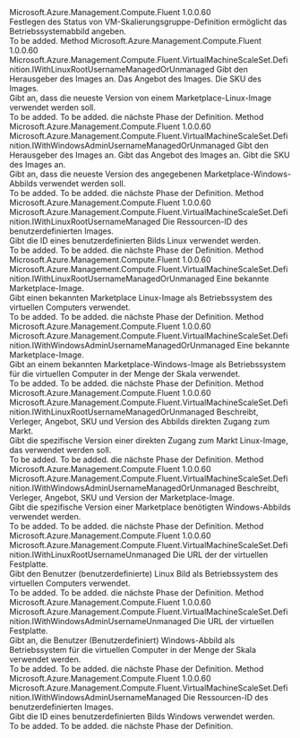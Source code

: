 <Type Name="IWithOS" FullName="Microsoft.Azure.Management.Compute.Fluent.VirtualMachineScaleSet.Definition.IWithOS">
  <TypeSignature Language="C#" Value="public interface IWithOS" />
  <TypeSignature Language="ILAsm" Value=".class public interface auto ansi abstract IWithOS" />
  <TypeSignature Language="DocId" Value="T:Microsoft.Azure.Management.Compute.Fluent.VirtualMachineScaleSet.Definition.IWithOS" />
  <TypeSignature Language="VB.NET" Value="Public Interface IWithOS" />
  <TypeSignature Language="F#" Value="type IWithOS = interface" />
  <AssemblyInfo>
    <AssemblyName>Microsoft.Azure.Management.Compute.Fluent</AssemblyName>
    <AssemblyVersion>1.0.0.60</AssemblyVersion>
  </AssemblyInfo>
  <Interfaces />
  <Docs>
    <summary>
            Festlegen des Status von VM-Skalierungsgruppe-Definition ermöglicht das Betriebssystemabbild angeben.
            </summary>
    <remarks>To be added.</remarks>
  </Docs>
  <Members>
    <Member MemberName="WithLatestLinuxImage">
      <MemberSignature Language="C#" Value="public Microsoft.Azure.Management.Compute.Fluent.VirtualMachineScaleSet.Definition.IWithLinuxRootUsernameManagedOrUnmanaged WithLatestLinuxImage (string publisher, string offer, string sku);" />
      <MemberSignature Language="ILAsm" Value=".method public hidebysig newslot virtual instance class Microsoft.Azure.Management.Compute.Fluent.VirtualMachineScaleSet.Definition.IWithLinuxRootUsernameManagedOrUnmanaged WithLatestLinuxImage(string publisher, string offer, string sku) cil managed" />
      <MemberSignature Language="DocId" Value="M:Microsoft.Azure.Management.Compute.Fluent.VirtualMachineScaleSet.Definition.IWithOS.WithLatestLinuxImage(System.String,System.String,System.String)" />
      <MemberSignature Language="VB.NET" Value="Public Function WithLatestLinuxImage (publisher As String, offer As String, sku As String) As IWithLinuxRootUsernameManagedOrUnmanaged" />
      <MemberSignature Language="F#" Value="abstract member WithLatestLinuxImage : string * string * string -&gt; Microsoft.Azure.Management.Compute.Fluent.VirtualMachineScaleSet.Definition.IWithLinuxRootUsernameManagedOrUnmanaged" Usage="iWithOS.WithLatestLinuxImage (publisher, offer, sku)" />
      <MemberType>Method</MemberType>
      <AssemblyInfo>
        <AssemblyName>Microsoft.Azure.Management.Compute.Fluent</AssemblyName>
        <AssemblyVersion>1.0.0.60</AssemblyVersion>
      </AssemblyInfo>
      <ReturnValue>
        <ReturnType>Microsoft.Azure.Management.Compute.Fluent.VirtualMachineScaleSet.Definition.IWithLinuxRootUsernameManagedOrUnmanaged</ReturnType>
      </ReturnValue>
      <Parameters>
        <Parameter Name="publisher" Type="System.String" />
        <Parameter Name="offer" Type="System.String" />
        <Parameter Name="sku" Type="System.String" />
      </Parameters>
      <Docs>
        <param name="publisher">Gibt den Herausgeber des Images an.</param>
        <param name="offer">Das Angebot des Images.</param>
        <param name="sku">Die SKU des Images.</param>
        <summary>
            Gibt an, dass die neueste Version von einem Marketplace-Linux-Image verwendet werden soll.
            </summary>
        <returns>To be added.</returns>
        <remarks>To be added.</remarks>
        <return>die nächste Phase der Definition.</return>
      </Docs>
    </Member>
    <Member MemberName="WithLatestWindowsImage">
      <MemberSignature Language="C#" Value="public Microsoft.Azure.Management.Compute.Fluent.VirtualMachineScaleSet.Definition.IWithWindowsAdminUsernameManagedOrUnmanaged WithLatestWindowsImage (string publisher, string offer, string sku);" />
      <MemberSignature Language="ILAsm" Value=".method public hidebysig newslot virtual instance class Microsoft.Azure.Management.Compute.Fluent.VirtualMachineScaleSet.Definition.IWithWindowsAdminUsernameManagedOrUnmanaged WithLatestWindowsImage(string publisher, string offer, string sku) cil managed" />
      <MemberSignature Language="DocId" Value="M:Microsoft.Azure.Management.Compute.Fluent.VirtualMachineScaleSet.Definition.IWithOS.WithLatestWindowsImage(System.String,System.String,System.String)" />
      <MemberSignature Language="VB.NET" Value="Public Function WithLatestWindowsImage (publisher As String, offer As String, sku As String) As IWithWindowsAdminUsernameManagedOrUnmanaged" />
      <MemberSignature Language="F#" Value="abstract member WithLatestWindowsImage : string * string * string -&gt; Microsoft.Azure.Management.Compute.Fluent.VirtualMachineScaleSet.Definition.IWithWindowsAdminUsernameManagedOrUnmanaged" Usage="iWithOS.WithLatestWindowsImage (publisher, offer, sku)" />
      <MemberType>Method</MemberType>
      <AssemblyInfo>
        <AssemblyName>Microsoft.Azure.Management.Compute.Fluent</AssemblyName>
        <AssemblyVersion>1.0.0.60</AssemblyVersion>
      </AssemblyInfo>
      <ReturnValue>
        <ReturnType>Microsoft.Azure.Management.Compute.Fluent.VirtualMachineScaleSet.Definition.IWithWindowsAdminUsernameManagedOrUnmanaged</ReturnType>
      </ReturnValue>
      <Parameters>
        <Parameter Name="publisher" Type="System.String" />
        <Parameter Name="offer" Type="System.String" />
        <Parameter Name="sku" Type="System.String" />
      </Parameters>
      <Docs>
        <param name="publisher">Gibt den Herausgeber des Images an.</param>
        <param name="offer">Gibt das Angebot des Images an.</param>
        <param name="sku">Gibt die SKU des Images an.</param>
        <summary>
            Gibt an, dass die neueste Version des angegebenen Marketplace-Windows-Abbilds verwendet werden soll.
            </summary>
        <returns>To be added.</returns>
        <remarks>To be added.</remarks>
        <return>die nächste Phase der Definition.</return>
      </Docs>
    </Member>
    <Member MemberName="WithLinuxCustomImage">
      <MemberSignature Language="C#" Value="public Microsoft.Azure.Management.Compute.Fluent.VirtualMachineScaleSet.Definition.IWithLinuxRootUsernameManaged WithLinuxCustomImage (string customImageId);" />
      <MemberSignature Language="ILAsm" Value=".method public hidebysig newslot virtual instance class Microsoft.Azure.Management.Compute.Fluent.VirtualMachineScaleSet.Definition.IWithLinuxRootUsernameManaged WithLinuxCustomImage(string customImageId) cil managed" />
      <MemberSignature Language="DocId" Value="M:Microsoft.Azure.Management.Compute.Fluent.VirtualMachineScaleSet.Definition.IWithOS.WithLinuxCustomImage(System.String)" />
      <MemberSignature Language="VB.NET" Value="Public Function WithLinuxCustomImage (customImageId As String) As IWithLinuxRootUsernameManaged" />
      <MemberSignature Language="F#" Value="abstract member WithLinuxCustomImage : string -&gt; Microsoft.Azure.Management.Compute.Fluent.VirtualMachineScaleSet.Definition.IWithLinuxRootUsernameManaged" Usage="iWithOS.WithLinuxCustomImage customImageId" />
      <MemberType>Method</MemberType>
      <AssemblyInfo>
        <AssemblyName>Microsoft.Azure.Management.Compute.Fluent</AssemblyName>
        <AssemblyVersion>1.0.0.60</AssemblyVersion>
      </AssemblyInfo>
      <ReturnValue>
        <ReturnType>Microsoft.Azure.Management.Compute.Fluent.VirtualMachineScaleSet.Definition.IWithLinuxRootUsernameManaged</ReturnType>
      </ReturnValue>
      <Parameters>
        <Parameter Name="customImageId" Type="System.String" />
      </Parameters>
      <Docs>
        <param name="customImageId">Die Ressourcen-ID des benutzerdefinierten Images.</param>
        <summary>
            Gibt die ID eines benutzerdefinierten Bilds Linux verwendet werden.
            </summary>
        <returns>To be added.</returns>
        <remarks>To be added.</remarks>
        <return>die nächste Phase der Definition.</return>
      </Docs>
    </Member>
    <Member MemberName="WithPopularLinuxImage">
      <MemberSignature Language="C#" Value="public Microsoft.Azure.Management.Compute.Fluent.VirtualMachineScaleSet.Definition.IWithLinuxRootUsernameManagedOrUnmanaged WithPopularLinuxImage (Microsoft.Azure.Management.Compute.Fluent.KnownLinuxVirtualMachineImage knownImage);" />
      <MemberSignature Language="ILAsm" Value=".method public hidebysig newslot virtual instance class Microsoft.Azure.Management.Compute.Fluent.VirtualMachineScaleSet.Definition.IWithLinuxRootUsernameManagedOrUnmanaged WithPopularLinuxImage(valuetype Microsoft.Azure.Management.Compute.Fluent.KnownLinuxVirtualMachineImage knownImage) cil managed" />
      <MemberSignature Language="DocId" Value="M:Microsoft.Azure.Management.Compute.Fluent.VirtualMachineScaleSet.Definition.IWithOS.WithPopularLinuxImage(Microsoft.Azure.Management.Compute.Fluent.KnownLinuxVirtualMachineImage)" />
      <MemberSignature Language="VB.NET" Value="Public Function WithPopularLinuxImage (knownImage As KnownLinuxVirtualMachineImage) As IWithLinuxRootUsernameManagedOrUnmanaged" />
      <MemberSignature Language="F#" Value="abstract member WithPopularLinuxImage : Microsoft.Azure.Management.Compute.Fluent.KnownLinuxVirtualMachineImage -&gt; Microsoft.Azure.Management.Compute.Fluent.VirtualMachineScaleSet.Definition.IWithLinuxRootUsernameManagedOrUnmanaged" Usage="iWithOS.WithPopularLinuxImage knownImage" />
      <MemberType>Method</MemberType>
      <AssemblyInfo>
        <AssemblyName>Microsoft.Azure.Management.Compute.Fluent</AssemblyName>
        <AssemblyVersion>1.0.0.60</AssemblyVersion>
      </AssemblyInfo>
      <ReturnValue>
        <ReturnType>Microsoft.Azure.Management.Compute.Fluent.VirtualMachineScaleSet.Definition.IWithLinuxRootUsernameManagedOrUnmanaged</ReturnType>
      </ReturnValue>
      <Parameters>
        <Parameter Name="knownImage" Type="Microsoft.Azure.Management.Compute.Fluent.KnownLinuxVirtualMachineImage" />
      </Parameters>
      <Docs>
        <param name="knownImage">Eine bekannte Marketplace-Image.</param>
        <summary>
            Gibt einen bekannten Marketplace Linux-Image als Betriebssystem des virtuellen Computers verwendet.
            </summary>
        <returns>To be added.</returns>
        <remarks>To be added.</remarks>
        <return>die nächste Phase der Definition.</return>
      </Docs>
    </Member>
    <Member MemberName="WithPopularWindowsImage">
      <MemberSignature Language="C#" Value="public Microsoft.Azure.Management.Compute.Fluent.VirtualMachineScaleSet.Definition.IWithWindowsAdminUsernameManagedOrUnmanaged WithPopularWindowsImage (Microsoft.Azure.Management.Compute.Fluent.KnownWindowsVirtualMachineImage knownImage);" />
      <MemberSignature Language="ILAsm" Value=".method public hidebysig newslot virtual instance class Microsoft.Azure.Management.Compute.Fluent.VirtualMachineScaleSet.Definition.IWithWindowsAdminUsernameManagedOrUnmanaged WithPopularWindowsImage(valuetype Microsoft.Azure.Management.Compute.Fluent.KnownWindowsVirtualMachineImage knownImage) cil managed" />
      <MemberSignature Language="DocId" Value="M:Microsoft.Azure.Management.Compute.Fluent.VirtualMachineScaleSet.Definition.IWithOS.WithPopularWindowsImage(Microsoft.Azure.Management.Compute.Fluent.KnownWindowsVirtualMachineImage)" />
      <MemberSignature Language="VB.NET" Value="Public Function WithPopularWindowsImage (knownImage As KnownWindowsVirtualMachineImage) As IWithWindowsAdminUsernameManagedOrUnmanaged" />
      <MemberSignature Language="F#" Value="abstract member WithPopularWindowsImage : Microsoft.Azure.Management.Compute.Fluent.KnownWindowsVirtualMachineImage -&gt; Microsoft.Azure.Management.Compute.Fluent.VirtualMachineScaleSet.Definition.IWithWindowsAdminUsernameManagedOrUnmanaged" Usage="iWithOS.WithPopularWindowsImage knownImage" />
      <MemberType>Method</MemberType>
      <AssemblyInfo>
        <AssemblyName>Microsoft.Azure.Management.Compute.Fluent</AssemblyName>
        <AssemblyVersion>1.0.0.60</AssemblyVersion>
      </AssemblyInfo>
      <ReturnValue>
        <ReturnType>Microsoft.Azure.Management.Compute.Fluent.VirtualMachineScaleSet.Definition.IWithWindowsAdminUsernameManagedOrUnmanaged</ReturnType>
      </ReturnValue>
      <Parameters>
        <Parameter Name="knownImage" Type="Microsoft.Azure.Management.Compute.Fluent.KnownWindowsVirtualMachineImage" />
      </Parameters>
      <Docs>
        <param name="knownImage">Eine bekannte Marketplace-Image.</param>
        <summary>
            Gibt an einem bekannten Marketplace-Windows-Image als Betriebssystem für die virtuellen Computer in der Menge der Skala verwendet.
            </summary>
        <returns>To be added.</returns>
        <remarks>To be added.</remarks>
        <return>die nächste Phase der Definition.</return>
      </Docs>
    </Member>
    <Member MemberName="WithSpecificLinuxImageVersion">
      <MemberSignature Language="C#" Value="public Microsoft.Azure.Management.Compute.Fluent.VirtualMachineScaleSet.Definition.IWithLinuxRootUsernameManagedOrUnmanaged WithSpecificLinuxImageVersion (Microsoft.Azure.Management.Compute.Fluent.Models.ImageReference imageReference);" />
      <MemberSignature Language="ILAsm" Value=".method public hidebysig newslot virtual instance class Microsoft.Azure.Management.Compute.Fluent.VirtualMachineScaleSet.Definition.IWithLinuxRootUsernameManagedOrUnmanaged WithSpecificLinuxImageVersion(class Microsoft.Azure.Management.Compute.Fluent.Models.ImageReference imageReference) cil managed" />
      <MemberSignature Language="DocId" Value="M:Microsoft.Azure.Management.Compute.Fluent.VirtualMachineScaleSet.Definition.IWithOS.WithSpecificLinuxImageVersion(Microsoft.Azure.Management.Compute.Fluent.Models.ImageReference)" />
      <MemberSignature Language="F#" Value="abstract member WithSpecificLinuxImageVersion : Microsoft.Azure.Management.Compute.Fluent.Models.ImageReference -&gt; Microsoft.Azure.Management.Compute.Fluent.VirtualMachineScaleSet.Definition.IWithLinuxRootUsernameManagedOrUnmanaged" Usage="iWithOS.WithSpecificLinuxImageVersion imageReference" />
      <MemberType>Method</MemberType>
      <AssemblyInfo>
        <AssemblyName>Microsoft.Azure.Management.Compute.Fluent</AssemblyName>
        <AssemblyVersion>1.0.0.60</AssemblyVersion>
      </AssemblyInfo>
      <ReturnValue>
        <ReturnType>Microsoft.Azure.Management.Compute.Fluent.VirtualMachineScaleSet.Definition.IWithLinuxRootUsernameManagedOrUnmanaged</ReturnType>
      </ReturnValue>
      <Parameters>
        <Parameter Name="imageReference" Type="Microsoft.Azure.Management.Compute.Fluent.Models.ImageReference" />
      </Parameters>
      <Docs>
        <param name="imageReference">Beschreibt, Verleger, Angebot, SKU und Version des Abbilds direkten Zugang zum Markt.</param>
        <summary>
            Gibt die spezifische Version einer direkten Zugang zum Markt Linux-Image, das verwendet werden soll.
            </summary>
        <returns>To be added.</returns>
        <remarks>To be added.</remarks>
        <return>die nächste Phase der Definition.</return>
      </Docs>
    </Member>
    <Member MemberName="WithSpecificWindowsImageVersion">
      <MemberSignature Language="C#" Value="public Microsoft.Azure.Management.Compute.Fluent.VirtualMachineScaleSet.Definition.IWithWindowsAdminUsernameManagedOrUnmanaged WithSpecificWindowsImageVersion (Microsoft.Azure.Management.Compute.Fluent.Models.ImageReference imageReference);" />
      <MemberSignature Language="ILAsm" Value=".method public hidebysig newslot virtual instance class Microsoft.Azure.Management.Compute.Fluent.VirtualMachineScaleSet.Definition.IWithWindowsAdminUsernameManagedOrUnmanaged WithSpecificWindowsImageVersion(class Microsoft.Azure.Management.Compute.Fluent.Models.ImageReference imageReference) cil managed" />
      <MemberSignature Language="DocId" Value="M:Microsoft.Azure.Management.Compute.Fluent.VirtualMachineScaleSet.Definition.IWithOS.WithSpecificWindowsImageVersion(Microsoft.Azure.Management.Compute.Fluent.Models.ImageReference)" />
      <MemberSignature Language="F#" Value="abstract member WithSpecificWindowsImageVersion : Microsoft.Azure.Management.Compute.Fluent.Models.ImageReference -&gt; Microsoft.Azure.Management.Compute.Fluent.VirtualMachineScaleSet.Definition.IWithWindowsAdminUsernameManagedOrUnmanaged" Usage="iWithOS.WithSpecificWindowsImageVersion imageReference" />
      <MemberType>Method</MemberType>
      <AssemblyInfo>
        <AssemblyName>Microsoft.Azure.Management.Compute.Fluent</AssemblyName>
        <AssemblyVersion>1.0.0.60</AssemblyVersion>
      </AssemblyInfo>
      <ReturnValue>
        <ReturnType>Microsoft.Azure.Management.Compute.Fluent.VirtualMachineScaleSet.Definition.IWithWindowsAdminUsernameManagedOrUnmanaged</ReturnType>
      </ReturnValue>
      <Parameters>
        <Parameter Name="imageReference" Type="Microsoft.Azure.Management.Compute.Fluent.Models.ImageReference" />
      </Parameters>
      <Docs>
        <param name="imageReference">Beschreibt, Verleger, Angebot, SKU und Version der Marketplace-Image.</param>
        <summary>
            Gibt die spezifische Version einer Marketplace benötigten Windows-Abbilds verwendet werden.
            </summary>
        <returns>To be added.</returns>
        <remarks>To be added.</remarks>
        <return>die nächste Phase der Definition.</return>
      </Docs>
    </Member>
    <Member MemberName="WithStoredLinuxImage">
      <MemberSignature Language="C#" Value="public Microsoft.Azure.Management.Compute.Fluent.VirtualMachineScaleSet.Definition.IWithLinuxRootUsernameUnmanaged WithStoredLinuxImage (string imageUrl);" />
      <MemberSignature Language="ILAsm" Value=".method public hidebysig newslot virtual instance class Microsoft.Azure.Management.Compute.Fluent.VirtualMachineScaleSet.Definition.IWithLinuxRootUsernameUnmanaged WithStoredLinuxImage(string imageUrl) cil managed" />
      <MemberSignature Language="DocId" Value="M:Microsoft.Azure.Management.Compute.Fluent.VirtualMachineScaleSet.Definition.IWithOS.WithStoredLinuxImage(System.String)" />
      <MemberSignature Language="VB.NET" Value="Public Function WithStoredLinuxImage (imageUrl As String) As IWithLinuxRootUsernameUnmanaged" />
      <MemberSignature Language="F#" Value="abstract member WithStoredLinuxImage : string -&gt; Microsoft.Azure.Management.Compute.Fluent.VirtualMachineScaleSet.Definition.IWithLinuxRootUsernameUnmanaged" Usage="iWithOS.WithStoredLinuxImage imageUrl" />
      <MemberType>Method</MemberType>
      <AssemblyInfo>
        <AssemblyName>Microsoft.Azure.Management.Compute.Fluent</AssemblyName>
        <AssemblyVersion>1.0.0.60</AssemblyVersion>
      </AssemblyInfo>
      <ReturnValue>
        <ReturnType>Microsoft.Azure.Management.Compute.Fluent.VirtualMachineScaleSet.Definition.IWithLinuxRootUsernameUnmanaged</ReturnType>
      </ReturnValue>
      <Parameters>
        <Parameter Name="imageUrl" Type="System.String" />
      </Parameters>
      <Docs>
        <param name="imageUrl">Die URL der der virtuellen Festplatte.</param>
        <summary>
            Gibt den Benutzer (benutzerdefinierte) Linux Bild als Betriebssystem des virtuellen Computers verwendet.
            </summary>
        <returns>To be added.</returns>
        <remarks>To be added.</remarks>
        <return>die nächste Phase der Definition.</return>
      </Docs>
    </Member>
    <Member MemberName="WithStoredWindowsImage">
      <MemberSignature Language="C#" Value="public Microsoft.Azure.Management.Compute.Fluent.VirtualMachineScaleSet.Definition.IWithWindowsAdminUsernameUnmanaged WithStoredWindowsImage (string imageUrl);" />
      <MemberSignature Language="ILAsm" Value=".method public hidebysig newslot virtual instance class Microsoft.Azure.Management.Compute.Fluent.VirtualMachineScaleSet.Definition.IWithWindowsAdminUsernameUnmanaged WithStoredWindowsImage(string imageUrl) cil managed" />
      <MemberSignature Language="DocId" Value="M:Microsoft.Azure.Management.Compute.Fluent.VirtualMachineScaleSet.Definition.IWithOS.WithStoredWindowsImage(System.String)" />
      <MemberSignature Language="VB.NET" Value="Public Function WithStoredWindowsImage (imageUrl As String) As IWithWindowsAdminUsernameUnmanaged" />
      <MemberSignature Language="F#" Value="abstract member WithStoredWindowsImage : string -&gt; Microsoft.Azure.Management.Compute.Fluent.VirtualMachineScaleSet.Definition.IWithWindowsAdminUsernameUnmanaged" Usage="iWithOS.WithStoredWindowsImage imageUrl" />
      <MemberType>Method</MemberType>
      <AssemblyInfo>
        <AssemblyName>Microsoft.Azure.Management.Compute.Fluent</AssemblyName>
        <AssemblyVersion>1.0.0.60</AssemblyVersion>
      </AssemblyInfo>
      <ReturnValue>
        <ReturnType>Microsoft.Azure.Management.Compute.Fluent.VirtualMachineScaleSet.Definition.IWithWindowsAdminUsernameUnmanaged</ReturnType>
      </ReturnValue>
      <Parameters>
        <Parameter Name="imageUrl" Type="System.String" />
      </Parameters>
      <Docs>
        <param name="imageUrl">Die URL der virtuellen Festplatte.</param>
        <summary>
            Gibt an, die Benutzer (Benutzerdefiniert) Windows-Abbild als Betriebssystem für die virtuellen Computer in der Menge der Skala verwendet werden.
            </summary>
        <returns>To be added.</returns>
        <remarks>To be added.</remarks>
        <return>die nächste Phase der Definition.</return>
      </Docs>
    </Member>
    <Member MemberName="WithWindowsCustomImage">
      <MemberSignature Language="C#" Value="public Microsoft.Azure.Management.Compute.Fluent.VirtualMachineScaleSet.Definition.IWithWindowsAdminUsernameManaged WithWindowsCustomImage (string customImageId);" />
      <MemberSignature Language="ILAsm" Value=".method public hidebysig newslot virtual instance class Microsoft.Azure.Management.Compute.Fluent.VirtualMachineScaleSet.Definition.IWithWindowsAdminUsernameManaged WithWindowsCustomImage(string customImageId) cil managed" />
      <MemberSignature Language="DocId" Value="M:Microsoft.Azure.Management.Compute.Fluent.VirtualMachineScaleSet.Definition.IWithOS.WithWindowsCustomImage(System.String)" />
      <MemberSignature Language="VB.NET" Value="Public Function WithWindowsCustomImage (customImageId As String) As IWithWindowsAdminUsernameManaged" />
      <MemberSignature Language="F#" Value="abstract member WithWindowsCustomImage : string -&gt; Microsoft.Azure.Management.Compute.Fluent.VirtualMachineScaleSet.Definition.IWithWindowsAdminUsernameManaged" Usage="iWithOS.WithWindowsCustomImage customImageId" />
      <MemberType>Method</MemberType>
      <AssemblyInfo>
        <AssemblyName>Microsoft.Azure.Management.Compute.Fluent</AssemblyName>
        <AssemblyVersion>1.0.0.60</AssemblyVersion>
      </AssemblyInfo>
      <ReturnValue>
        <ReturnType>Microsoft.Azure.Management.Compute.Fluent.VirtualMachineScaleSet.Definition.IWithWindowsAdminUsernameManaged</ReturnType>
      </ReturnValue>
      <Parameters>
        <Parameter Name="customImageId" Type="System.String" />
      </Parameters>
      <Docs>
        <param name="customImageId">Die Ressourcen-ID des benutzerdefinierten Images.</param>
        <summary>
            Gibt die ID eines benutzerdefinierten Bilds Windows verwendet werden.
            </summary>
        <returns>To be added.</returns>
        <remarks>To be added.</remarks>
        <return>die nächste Phase der Definition.</return>
      </Docs>
    </Member>
  </Members>
</Type>